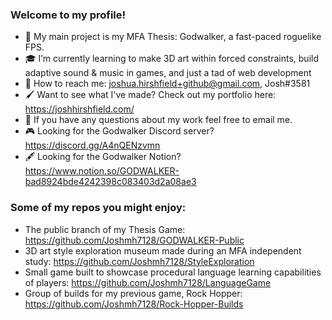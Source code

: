 ### Welcome to my profile!

- :mechanical_arm: My main project is my MFA Thesis: Godwalker, a fast-paced roguelike FPS. 
- :mortar_board: I’m currently learning to make 3D art within forced constraints, build adaptive sound & music in games, and just a tad of web development
- :email: How to reach me: joshua.hirshfield+github@gmail.com, Josh#3581
- :paintbrush: Want to see what I've made? Check out my portfolio here: https://joshhirshfield.com/
- :thought_balloon: If you have any questions about my work feel free to email me. 
- :video_game: Looking for the Godwalker Discord server? https://discord.gg/A4nQENzvmn
- 🖋️ Looking for the Godwalker Notion? https://www.notion.so/GODWALKER-bad8924bde4242398c083403d2a08ae3

### Some of my repos you might enjoy:
- The public branch of my Thesis Game: https://github.com/Joshmh7128/GODWALKER-Public
- 3D art style exploration museum made during an MFA independent study: https://github.com/Joshmh7128/StyleExploration
- Small game built to showcase procedural language learning capabilities of players: https://github.com/Joshmh7128/LanguageGame
- Group of builds for my previous game, Rock Hopper: https://github.com/Joshmh7128/Rock-Hopper-Builds

